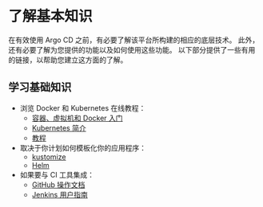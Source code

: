 <!-- TRANSLATED by md-translate -->
# 了解基本知识

在有效使用 Argo CD 之前，有必要了解该平台所构建的相应的底层技术。 此外，还有必要了解为您提供的功能以及如何使用这些功能。 以下部分提供了一些有用的链接，以帮助您建立这方面的了解。

## 学习基础知识

* 浏览 Docker 和 Kubernetes 在线教程：
    - [容器、虚拟机和 Docker 入门](https://medium.freecodecamp.org/a-beginner-friendly-introduction-to-containers-vms-and-docker-79a9e3e119b)
    - [Kubernetes 简介](https://www.edx.org/course/introduction-to-kubernetes)
    - [教程](https://kubernetes.io/docs/tutorials/)
* 取决于你计划如何模板化你的应用程序：
    - [kustomize](https://kustomize.io)
    - [Helm](https://helm.sh)
* 如果要与 CI 工具集成：
    - [GitHub 操作文档](https://docs.github.com/en/actions)
    - [Jenkins 用户指南](https://www.jenkins.io/doc/book/)
